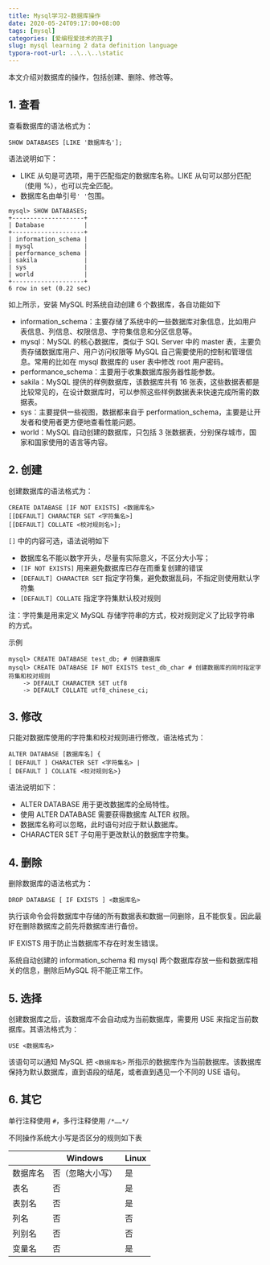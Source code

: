 ```yaml
---
title: Mysql学习2-数据库操作
date: 2020-05-24T09:17:00+08:00
tags: [mysql]
categories: [爱编程爱技术的孩子]
slug: mysql learning 2 data definition language
typora-root-url: ..\..\..\static
---
```


本文介绍对数据库的操作，包括创建、删除、修改等。

<!--more-->

## 1. 查看

查看数据库的语法格式为：

```mysql
SHOW DATABASES [LIKE '数据库名'];
```

语法说明如下：

- LIKE 从句是可选项，用于匹配指定的数据库名称。LIKE 从句可以部分匹配（使用 %），也可以完全匹配。
- 数据库名由单引号`' '`包围。

```mysql
mysql> SHOW DATABASES;
+--------------------+
| Database           |
+--------------------+
| information_schema |
| mysql              |
| performance_schema |
| sakila             |
| sys                |
| world              |
+--------------------+
6 row in set (0.22 sec)
```

如上所示，安装 MySQL 时系统自动创建 6 个数据库，各自功能如下

- information_schema：主要存储了系统中的一些数据库对象信息，比如用户表信息、列信息、权限信息、字符集信息和分区信息等。
- mysql：MySQL 的核心数据库，类似于 SQL Server 中的 master 表，主要负责存储数据库用户、用户访问权限等 MySQL 自己需要使用的控制和管理信息。常用的比如在 mysql 数据库的 user 表中修改 root 用户密码。
- performance_schema：主要用于收集数据库服务器性能参数。
- sakila：MySQL 提供的样例数据库，该数据库共有 16 张表，这些数据表都是比较常见的，在设计数据库时，可以参照这些样例数据表来快速完成所需的数据表。
- sys：主要提供一些视图，数据都来自于 performation_schema，主要是让开发者和使用者更方便地查看性能问题。
- world：MySQL 自动创建的数据库，只包括 3 张数据表，分别保存城市，国家和国家使用的语言等内容。

## 2. 创建

创建数据库的语法格式为：

```mysql
CREATE DATABASE [IF NOT EXISTS] <数据库名>
[[DEFAULT] CHARACTER SET <字符集名>] 
[[DEFAULT] COLLATE <校对规则名>];
```

`[]` 中的内容可选，语法说明如下

- 数据库名不能以数字开头，尽量有实际意义，不区分大小写；
- `[IF NOT EXISTS]` 用来避免数据库已存在而重复创建的错误
- `[DEFAULT] CHARACTER SET` 指定字符集，避免数据乱码，不指定则使用默认字符集
- `[DEFAULT] COLLATE` 指定字符集默认校对规则

注：字符集是用来定义 MySQL 存储字符串的方式，校对规则定义了比较字符串的方式。

示例

```mysql
mysql> CREATE DATABASE test_db; # 创建数据库
mysql> CREATE DATABASE IF NOT EXISTS test_db_char # 创建数据库的同时指定字符集和校对规则
    -> DEFAULT CHARACTER SET utf8
    -> DEFAULT COLLATE utf8_chinese_ci;
```

## 3. 修改

只能对数据库使用的字符集和校对规则进行修改，语法格式为：

```mysql
ALTER DATABASE [数据库名] { 
[ DEFAULT ] CHARACTER SET <字符集名> |
[ DEFAULT ] COLLATE <校对规则名>}
```

语法说明如下：

- ALTER DATABASE 用于更改数据库的全局特性。
- 使用 ALTER DATABASE 需要获得数据库 ALTER 权限。
- 数据库名称可以忽略，此时语句对应于默认数据库。
- CHARACTER SET 子句用于更改默认的数据库字符集。

## 4. 删除

删除数据库的语法格式为：

```mysql
DROP DATABASE [ IF EXISTS ] <数据库名>
```

执行该命令会将数据库中存储的所有数据表和数据一同删除，且不能恢复。因此最好在删除数据库之前先将数据库进行备份。

IF EXISTS 用于防止当数据库不存在时发生错误。

系统自动创建的 information_schema 和 mysql 两个数据库存放一些和数据库相关的信息，删除后MySQL 将不能正常工作。

## 5. 选择

创建数据库之后，该数据库不会自动成为当前数据库，需要用 USE 来指定当前数据库。其语法格式为：

```mysql
USE <数据库名>
```

该语句可以通知 MySQL 把 `<数据库名>` 所指示的数据库作为当前数据库。该数据库保持为默认数据库，直到语段的结尾，或者直到遇见一个不同的 USE 语句。

## 6. 其它

单行注释使用 `#`，多行注释使用 `/*……*/`

不同操作系统大小写是否区分的规则如下表

|          | Windows          | Linux |
| -------- | ---------------- | ----- |
| 数据库名 | 否（忽略大小写） | 是    |
| 表名     | 否               | 是    |
| 表别名   | 否               | 是    |
| 列名     | 否               | 否    |
| 列别名   | 否               | 否    |
| 变量名   | 否               | 是    |